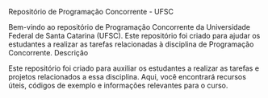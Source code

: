 
Repositório de Programação Concorrente - UFSC

Bem-vindo ao repositório de Programação Concorrente da Universidade Federal de Santa Catarina (UFSC). Este repositório foi criado para ajudar os estudantes a realizar as tarefas relacionadas à disciplina de Programação Concorrente.
Descrição

Este repositório foi criado para auxiliar os estudantes a realizar as tarefas e projetos relacionados a essa disciplina. Aqui, você encontrará recursos úteis, códigos de exemplo e informações relevantes para o curso.

